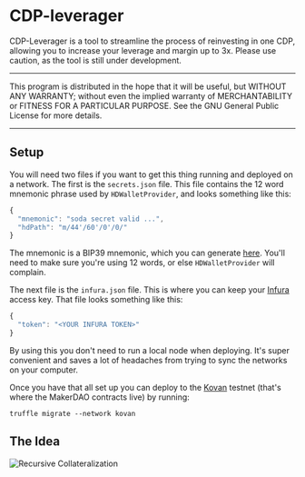 # CDP-leverager

CDP-Leverager is a tool to streamline the process of reinvesting in one CDP, allowing you to increase your leverage and margin up to 3x. Please use caution, as the tool is still under development.

___________________________
This program is distributed in the hope that it will be useful,
but WITHOUT ANY WARRANTY; without even the implied warranty of
MERCHANTABILITY or FITNESS FOR A PARTICULAR PURPOSE.  See the
GNU General Public License for more details.
___________________________

## Setup

You will need two files if you want to get this thing running and deployed on a network. The first is the `secrets.json` file. This file contains the 12 word mnemonic phrase used by `HDWalletProvider`, and looks something like this:

```js
{
  "mnemonic": "soda secret valid ...",
  "hdPath": "m/44'/60'/0'/0/"
}
```

The mnemonic is a BIP39 mnemonic, which you can generate [here](https://iancoleman.io/bip39/). You'll need to make sure you're using 12 words, or else `HDWalletProvider` will complain. 


The next file is the `infura.json` file. This is where you can keep your [Infura](https://infura.io/) access key. That file looks something like this:

```js
{
  "token": "<YOUR INFURA TOKEN>"
}
```

By using this you don't need to run a local node when deploying. It's super convenient and saves a lot of headaches from trying to sync the networks on your computer.

Once you have that all set up you can deploy to the [Kovan](https://kovan.etherscan.io/) testnet (that's where the MakerDAO contracts live) by running:

``` 
truffle migrate --network kovan
```

## The Idea

![Recursive Collateralization](/recursive-collateralization.png)
